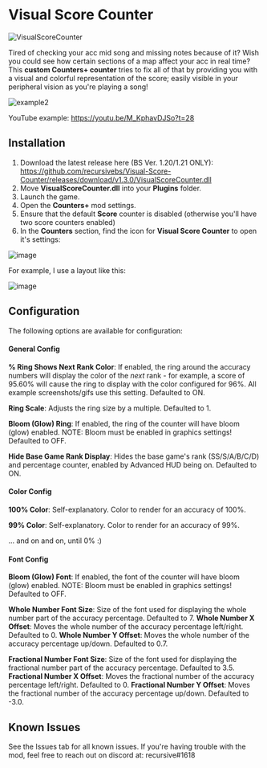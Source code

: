 # Visual Score Counter

![VisualScoreCounter](https://user-images.githubusercontent.com/21104295/154865065-f2ffb13c-4614-481a-9546-5dbaf69b42c5.gif)

Tired of checking your acc mid song and missing notes because of it? Wish you could see how certain sections of a map affect your acc in real time? This **custom Counters+ counter** tries to fix all of that by providing you with a visual and colorful representation of the score; easily visible in your peripheral vision as you're playing a song!


![example2](https://user-images.githubusercontent.com/84289648/131224151-d553783b-64bd-4cee-8acb-1e238d9a841b.gif)

YouTube example: https://youtu.be/M_KphavDJSo?t=28

## Installation

1) Download the latest release here (BS Ver. 1.20/1.21 ONLY): https://github.com/recursivebs/Visual-Score-Counter/releases/download/v1.3.0/VisualScoreCounter.dll
2) Move **VisualScoreCounter.dll** into your **Plugins** folder.
3) Launch the game.
4) Open the **Counters+** mod settings.
5) Ensure that the default **Score** counter is disabled (otherwise you'll have two score counters enabled)
6) In the **Counters** section, find the icon for **Visual Score Counter** to open it's settings:

![image](https://user-images.githubusercontent.com/84289648/155397181-11ea92de-589d-4a5a-be02-637a9c8d8574.png)
 
For example, I use a layout like this:
  
![image](https://user-images.githubusercontent.com/84289648/131233218-7a0b8c6d-a1c6-414c-ba46-cb23e4bd26bb.png)

## Configuration
  
The following options are available for configuration:

#### General Config
  
**% Ring Shows Next Rank Color**: If enabled, the ring around the accuracy numbers will display the color of the *next* rank - for example, a score of 95.60% will cause the ring to display with the color configured for 96%. All example screenshots/gifs use this setting. Defaulted to ON.

**Ring Scale**: Adjusts the ring size by a multiple. Defaulted to 1.

**Bloom (Glow) Ring**: If enabled, the ring of the counter will have bloom (glow) enabled. NOTE: Bloom must be enabled in graphics settings! Defaulted to OFF.

**Hide Base Game Rank Display**: Hides the base game's rank (SS/S/A/B/C/D) and percentage counter, enabled by Advanced HUD being on. Defaulted to ON.

#### Color Config

**100% Color**: Self-explanatory. Color to render for an accuracy of 100%.
  
**99% Color**:  Self-explanatory. Color to render for an accuracy of 99%.
  
... and on and on, until 0% :)

#### Font Config

**Bloom (Glow) Font**: If enabled, the font of the counter will have bloom (glow) enabled. NOTE: Bloom must be enabled in graphics settings! Defaulted to OFF.


**Whole Number Font Size**: Size of the font used for displaying the whole number part of the accuracy percentage. Defaulted to 7.
**Whole Number X Offset**: Moves the whole number of the accuracy percentage left/right. Defaulted to 0.
**Whole Number Y Offset**: Moves the whole number of the accuracy percentage up/down. Defaulted to 0.7.

**Fractional Number Font Size**: Size of the font used for displaying the fractional number part of the accuracy percentage. Defaulted to 3.5.
**Fractional Number X Offset**: Moves the fractional number of the accuracy percentage left/right. Defaulted to 0.
**Fractional Number Y Offset**: Moves the fractional number of the accuracy percentage up/down. Defaulted to -3.0.
  
## Known Issues
  
See the Issues tab for all known issues. If you're having trouble with the mod, feel free to reach out on discord at: recursive#1618
